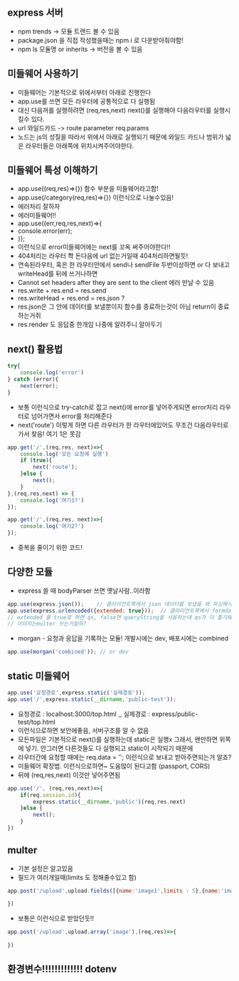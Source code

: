 ## express 서버
 - npm trends -> 모듈 트렌드 볼 수 있음
 - package.json 을 직접 작성했을때는 npm i 로 다운받아줘야함!
 - npm ls 모듈명 or inherits -> 버전을 볼 수 있음

## 미들웨어 사용하기
 - 미들웨어는 기본적으로 위에서부터 아래로 진행한다
 - app.use를 쓰면 모든 라우터에 공통적으로 다 실행됨
 - 대신 다음꺼를 실행하려면 (req,res,next) next()를 실행해야 다음라우터를 실행시킬수 있다.
 - url 와일드카드 -> route parameter req.params
 - 노드는 js의 성질을 따라서 위에서 아래로 실행되기 때문에 와일드 카드나 범위가 넓은 라우터들은 아래쪽에 위치시켜주어야한다.

## 미들웨어 특성 이해하기
 - app.use((req,res)=>{}) 함수 부분을 미들웨어라고함!
 - app.use(/category(req,res)=>{}) 이런식으로 나눌수있음!
 - 에러처리 잘하자
 - 에러미들웨어!!
 - app.use((err,req,res,next)=>{
 - console.error(err);
 - )};
 - 이런식으로 error미들웨어에는 next를 꼬옥 써주어야한다!!
 - 404처리는 라우터 쫙 돈다음에 url 없는거일때 404처리하면될듯!
 - 연속된라우터, 혹은 한 라우터안에서 send나 sendFile 두번이상하면 or 다 보내고 writeHead를 뒤에 쓰거나하면
 - Cannot set headers after they are sent to the client 에러 만날 수 있음
 - res.write + res.end = res.send
 - res.writeHead + res.end = res.json ?  
 - res.json은 그 안에 데이터를 보낼뿐이지 함수를 종료하는것이 아님 return이 종료하는거쥐
 - res.render 도 응답중 한개임 나중에 알려주니 알아두기

## next() 활용법
````js
try{
    console.log('error')
} catch (error){
    next(error);
}
````
 - 보통 이런식으로 try-catch로 잡고 next()에 error를 넣어주게되면 error처리 라우터로 넘어가면서 error를 처리해준다
 - next('route') 이렇게 하면 다른 라우터가 한 라우터에있어도 무조건 다음라우터로 가서 찾음! 여기 1은 못감 
````js
app.get('/',(req,res, next)=>{
    console.log('모든 요청에 실행')
    if (true){
        next('route');
    }else {
        next();
    }
},(req,res,next) => {
    console.log('여기1?')
});

app.get('/',(req,res, next)=>{
    console.log('여기2?')
});
````
 - 중복을 줄이기 위한 코드!

## 다양한 모듈
 - express 쓸 때 bodyParser 쓰면 옛날사람..이라함
````js
app.use(express.json());    // 클라이언트쪽에서 json 데이터를 보냈을 때 파싱해서 req.body로 넣어줌
app.use(express.urlencoded({extended: true}));  // 클라리언트쪽에서 formdata 보낼때 formdata를 파싱해줌
// extended 를 true로 하면 qs, false면 queryString을 사용하는데 qs가 더 좋기때문에 왠만하면 true 써주자
// 이미지는multer 쓰는거알쥐?
````
 - morgan - 요청과 응답을 기록하는 모듈! 개발시에는 dev, 배포시에는 combined
````js
app.use(morgan('combined')); // or dev
````
## static 미들웨어
````js
app.use('요청경로',express.static('실제경로'));
app.use('/',express.static(__dirname,'public-test'));
````
 - 요청경로 : localhost:3000/top.html ,, 실제경로 : express/public-test/top.html
 - 이런식으로하면 보안에좋음, 서버구조를 알 수 없음
 - 모든파일은 기본적으로 next()를 실행하는데 static은 실행x 그래서, 왠만하면 위쪽에 넣기. 안그러면 다른것들도 다 실행되고 static이 시작되기 때문에
 - 라우터간에 요청할 때에는 req.data = ''; 이런식으로 보내고 받아주면되는거 알죠?
 - 미들웨어 확장법. 이런식으로하면~ 도움많이 된다고함 (passport, CORS)
 - 뒤에 (req,res,next) 이것만 넣어주면됨
````js
app.use('/', (req,res,next)=>{
    if(req.session.id){
        express.static(__dirname,'public')(req,res,next)
    }else {
        next();
    }
})
````

## multer
 - 기본 설정은 알고있음
 - 필드가 여러개일때(limits 도 정해줄수있고 함)
````js
app.post('/upload',upload.fields([{name:'image1',limits : 5},{name:'image2'},{name:'image3'}]),(req,res)=>{
    
})
````
 - 보통은 이런식으로 받았던듯!!
````js
app.post('/upload',upload.array('image'),(req,res)=>{
    
})
````

## 환경변수!!!!!!!!!!!!! dotenv

